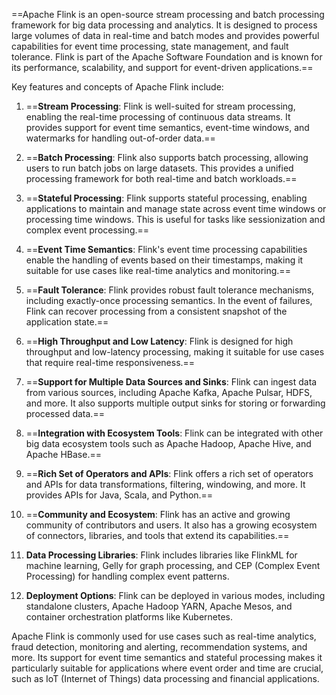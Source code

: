 ==Apache Flink is an open-source stream processing and batch processing framework for big data processing and analytics. It is designed to process large volumes of data in real-time and batch modes and provides powerful capabilities for event time processing, state management, and fault tolerance. Flink is part of the Apache Software Foundation and is known for its performance, scalability, and support for event-driven applications.==

Key features and concepts of Apache Flink include:

1. ==**Stream Processing**: Flink is well-suited for stream processing, enabling the real-time processing of continuous data streams. It provides support for event time semantics, event-time windows, and watermarks for handling out-of-order data.==

2. ==**Batch Processing**: Flink also supports batch processing, allowing users to run batch jobs on large datasets. This provides a unified processing framework for both real-time and batch workloads.==

3. ==**Stateful Processing**: Flink supports stateful processing, enabling applications to maintain and manage state across event time windows or processing time windows. This is useful for tasks like sessionization and complex event processing.==

4. ==**Event Time Semantics**: Flink's event time processing capabilities enable the handling of events based on their timestamps, making it suitable for use cases like real-time analytics and monitoring.==

5. ==**Fault Tolerance**: Flink provides robust fault tolerance mechanisms, including exactly-once processing semantics. In the event of failures, Flink can recover processing from a consistent snapshot of the application state.==

6. ==**High Throughput and Low Latency**: Flink is designed for high throughput and low-latency processing, making it suitable for use cases that require real-time responsiveness.==

7. ==**Support for Multiple Data Sources and Sinks**: Flink can ingest data from various sources, including Apache Kafka, Apache Pulsar, HDFS, and more. It also supports multiple output sinks for storing or forwarding processed data.==

8. ==**Integration with Ecosystem Tools**: Flink can be integrated with other big data ecosystem tools such as Apache Hadoop, Apache Hive, and Apache HBase.==

9. ==**Rich Set of Operators and APIs**: Flink offers a rich set of operators and APIs for data transformations, filtering, windowing, and more. It provides APIs for Java, Scala, and Python.==

10. ==**Community and Ecosystem**: Flink has an active and growing community of contributors and users. It also has a growing ecosystem of connectors, libraries, and tools that extend its capabilities.==

11. **Data Processing Libraries**: Flink includes libraries like FlinkML for machine learning, Gelly for graph processing, and CEP (Complex Event Processing) for handling complex event patterns.

12. **Deployment Options**: Flink can be deployed in various modes, including standalone clusters, Apache Hadoop YARN, Apache Mesos, and container orchestration platforms like Kubernetes.

Apache Flink is commonly used for use cases such as real-time analytics, fraud detection, monitoring and alerting, recommendation systems, and more. Its support for event time semantics and stateful processing makes it particularly suitable for applications where event order and time are crucial, such as IoT (Internet of Things) data processing and financial applications.